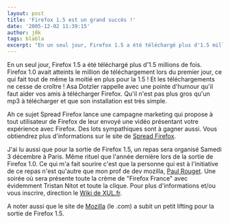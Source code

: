 ```yaml
---
layout: post
title: 'Firefox 1.5 est un grand succès !'
date: '2005-12-02 11:39:15'
author: j0k
tags: blabla
excerpt: "En un seul jour, Firefox 1.5 a été téléchargé plus d'1.5 millions de fois. Firefox 1.0 avait atteints le million de téléchargement lors du premier jour, ce qui fait tout de même la moitié en plus pour la 1.5 ! Et les téléchargements ne cesse de croître !     \nAsa Dotzler rappelle avec une pointe d'humour qu'il faut aider vos amis à télécharger Firefox. Qu'il      …"
---
```


En un seul jour, Firefox 1.5 a été téléchargé plus d'1.5 millions de fois. Firefox 1.0 avait atteints le million de téléchargement lors du premier jour, ce qui fait tout de même la moitié en plus pour la 1.5 ! Et les téléchargements ne cesse de croître !
Asa Dotzler rappelle avec une pointe d'humour qu'il faut aider vos amis à télécharger Firefox. Qu'il n'est pas plus gros qu'un mp3 à télécharger et que son installation est très simple.

Ah ce sujet Spread Firefox lance une campagne marketing qui propose à tout utilisateur de Firefox de leur envoyé une vidéo présentant votre expérience avec Firefox. Des lots sympathiques sont à gagner aussi. Vous obtiendrez plus d'informations sur le site de [Spread Firefox](http://www.spreadfirefox.com/).

J'ai lu aussi que pour la sortie de Firefox 1.5, un repas sera organisé Samedi 3 décembre à Paris. Même rituel que l'année dernière lors de la sortie de Firefox 1.0. Ce qui m'a fait sourire c'est que la personne qui est à l'initiative de ce repas n'est qu'autre que mon prof de dev mozilla, [Paul Rouget](http://blog.sexylizard.org/?2005/11/04/28-des-cours-sur-le-developpement-mozilla). Une soirée où sera présente toute la crème de "Firefox France" avec évidemment Tristan Nitot et toute la clique. Pour plus d'informations et/ou vous inscrire, direction le [Wiki de XUL.fr](http://xulfr.org/wiki/repas_ff1.5).

A noter aussi que le site de [Mozilla](http://www.mozilla.com/) (le .com) a subit un petit lifting pour la sortie de Firefox 1.5.
